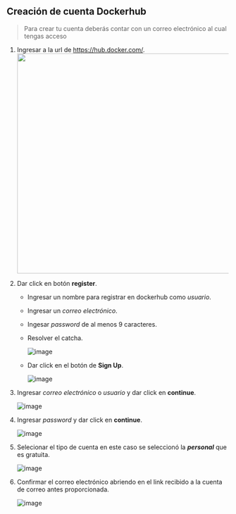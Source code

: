 ## Creación de cuenta Dockerhub
> Para crear tu cuenta deberás contar con un correo electrónico al cual tengas acceso

1. Ingresar a la url de https://hub.docker.com/.
    <img src="https://user-images.githubusercontent.com/132395666/235977234-1aadfd7c-01d5-41ba-bd38-fedd34d8baaa.png" width="500px" />

1. Dar click en botón **register**.
    - Ingresar un nombre para registrar en dockerhub como *usuario*.
    - Ingresar un *correo electrónico*.
    - Ingesar *password* de al menos 9 caracteres.
    - Resolver el catcha.
    
        ![image](https://user-images.githubusercontent.com/132395666/235980372-904b04c0-1c97-4a8c-9dd9-56060dc51dea.png)

    - Dar click en el botón de **Sign Up**.
    
        ![image](https://user-images.githubusercontent.com/132395666/235980691-8cf46ad3-5e7d-4103-b4ee-48cd55474b7c.png)

1. Ingresar *correo electrónico* o *usuario* y dar click en **continue**.

    ![image](https://user-images.githubusercontent.com/132395666/235981248-675fcd5d-8c54-4cb9-8563-f7d3abd2b786.png)

1. Ingresar *password* y dar click en **continue**.

    ![image](https://user-images.githubusercontent.com/132395666/235981433-3da2ae51-c7ff-4e56-9452-e8b8e3d283f7.png)

1. Selecionar el tipo de cuenta en este caso se seleccionó la ***personal*** que es gratuita.

    ![image](https://user-images.githubusercontent.com/132395666/235981561-020cca32-6e26-486e-a65c-c7b46645190c.png)

1. Confirmar el correo electrónico abriendo en el link recibido a la cuenta de correo antes proporcionada.

    ![image](https://user-images.githubusercontent.com/132395666/235981669-4e7abb7d-045a-4554-b5a0-c30cabd6971f.png)
